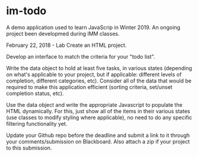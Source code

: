 # im-todo
A demo application used to learn JavaScrip in Winter 2019.
An ongoing project been developmed during IMM classes.

February 22, 2018 - Lab
Create an HTML project.

Develop an interface to match the criteria for your "todo list".

Write the data object to hold at least five tasks, in various states (depending on what's applicable to your project, but if applicable: different levels of completion, different categories, etc). Consider all of the data that would be required to make this application efficient (sorting criteria, set/unset completion status, etc).

Use the data object and write the appropriate Javascript to populate the HTML dynamically. For this, just show all of the items in their various states (use classes to modify styling where applicable), no need to do any specific filtering functionality yet.

Update your Github repo before the deadline and submit a link to it through your comments/submission on Blackboard. Also attach a zip if your project to this submission.
